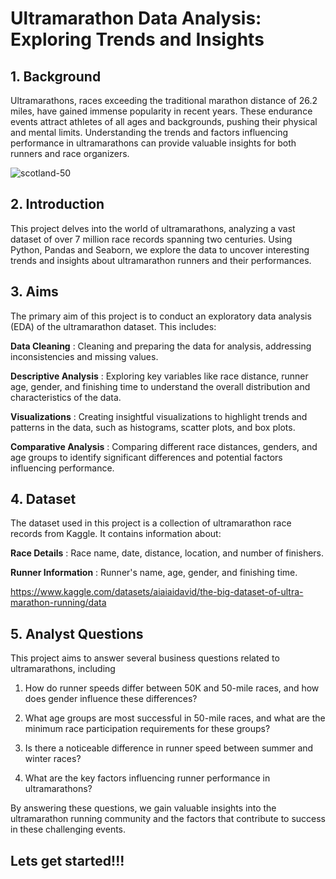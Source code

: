 # Ultramarathon Data Analysis: Exploring Trends and Insights

## 1. Background
Ultramarathons, races exceeding the traditional marathon distance of 26.2 miles, have gained immense popularity in recent years. These endurance events attract athletes of all ages and backgrounds, pushing their physical and mental limits. Understanding the trends and factors influencing performance in ultramarathons can provide valuable insights for both runners and race organizers.

![scotland-50](https://github.com/user-attachments/assets/2e1748b0-fb39-4338-bf27-437d8e9ecd4b)

## 2. Introduction
This project delves into the world of ultramarathons, analyzing a vast dataset of over 7 million race records spanning two centuries. Using Python, Pandas and Seaborn, we explore the data to uncover interesting trends and insights about ultramarathon runners and their performances.

## 3. Aims
The primary aim of this project is to conduct an exploratory data analysis (EDA) of the ultramarathon dataset. This includes:

**Data Cleaning**  : Cleaning and preparing the data for analysis, addressing inconsistencies and missing values.


**Descriptive Analysis**  : Exploring key variables like race distance, runner age, gender, and finishing time to understand the overall distribution and characteristics of the data.


**Visualizations**  : Creating insightful visualizations to highlight trends and patterns in the data, such as histograms, scatter plots, and box plots.


**Comparative Analysis**  : Comparing different race distances, genders, and age groups to identify significant differences and potential factors influencing performance.

## 4. Dataset 
The dataset used in this project is a collection of ultramarathon race records from Kaggle. It contains information about:

**Race Details**  : Race name, date, distance, location, and number of finishers.

**Runner Information**  : Runner's name, age, gender, and finishing time.

https://www.kaggle.com/datasets/aiaiaidavid/the-big-dataset-of-ultra-marathon-running/data

## 5. Analyst Questions
This project aims to answer several business questions related to ultramarathons, including

 1. How do runner speeds differ between 50K and 50-mile races, and how does gender influence these differences?
  
  
 2. What age groups are most successful in 50-mile races, and what are the minimum race participation requirements for these groups?
    
  
 3. Is there a noticeable difference in runner speed between summer and winter races?

  
 4. What are the key factors influencing runner performance in ultramarathons?


By answering these questions, we gain valuable insights into the ultramarathon running community and the factors that contribute to success in these challenging events.

## Lets get started!!!

